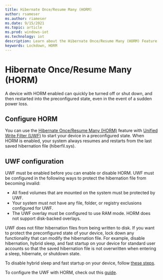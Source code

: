 ```yaml
---
title: Hibernate Once/Resume Many (HORM)
author: rsameser
ms.author: riameser
ms.date: 9/15/2021
ms.topic: article
ms.prod: windows-iot
ms.technology: iot
description: Learn about the Hibernate Once/Resume Many (HORM) Feature in Windows 10 IoT Enterprise.
keywords: Lockdown, HORM
---
```


# Hibernate Once/Resume Many (HORM)
A device with HORM enabled can quickly be turned off or shut down, and then restarted into the preconfigured state, even in the event of a sudden power loss.

## Configure HORM
You can use the [Hibernate Once/Resume Many (HORM)](/windows-hardware/customize/enterprise/hibernate-once-resume-many-horm-) feature with [Unified Write Filter (UWF)](./Unified-Write-Filter.md) to start your device in a preconfigured state. When HORM is enabled, your system always resumes and restarts from the last saved hibernation file (hiberfil.sys).

## UWF configuration
UWF must be enabled before you can enable or disable HORM. UWF must be configured in the following ways to protect the hibernation file from becoming invalid:

* All fixed volumes that are mounted on the system must be protected by UWF.
* Your system must not have any file, folder, or registry exclusions configured for UWF.
* The UWF overlay must be configured to use RAM mode. HORM does not support disk-backed overlays.

UWF does not filter hibernation files from being written to disk. If you want to protect the preconfigured state of your device, lock down any functionality that can modify the hibernation file. For example, disable hibernation, hybrid sleep, and fast startup on your device for standard user accounts so that the saved hibernation file is not overwritten when entering a sleep, hibernate, or shutdown state.

To disable hybrid sleep and fast startup on your device, follow [these steps](/windows-hardware/customize/enterprise/hibernate-once-resume-many-horm-#how-to-disable-hybrid-sleep).

To configure the UWF with HORM, check out this [guide](/windows-hardware/customize/enterprise/hibernate-once-resume-many-horm-#configure-horm).

